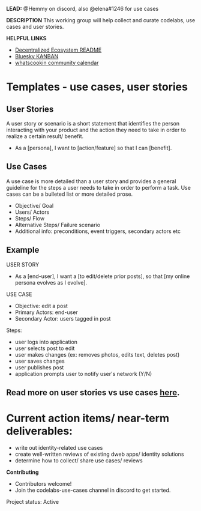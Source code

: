 **LEAD:** @Hemmy on discord, also @elena#1246 for use cases

**DESCRIPTION**
This working group will help collect and curate codelabs, use cases and user stories. 

**HELPFUL LINKS**
- [Decentralized Ecosystem README](https://gitlab.com/bluesky-community1/decentralized-ecosystem)
- [Bluesky KANBAN](http://taiga.whatscookin.us/project/bluesky-community/kanban)
- [whatscookin community calendar](https://join.whatscookin.us/)

# Templates - use cases, user stories

## User Stories
A user story or scenario is a short statement that identifies the person interacting with your product and the action they need to take in order to realize a certain result/ benefit.

- As a [persona], I want to [action/feature] so that I can [benefit].

## Use Cases
A use case is more detailed than a user story and provides a general guideline for the steps a user needs to take in order to perform a task. Use cases can be a bulleted list or more detailed prose.

- Objective/ Goal
- Users/ Actors
- Steps/ Flow
- Alternative Steps/ Failure scenario
- Additional info: preconditions, event triggers, secondary actors etc

## Example
USER STORY
- As a [end-user], I want a [to edit/delete prior posts], so that [my online persona evolves as I evolve].

USE CASE
- Objective: edit a post
- Primary Actors: end-user
- Secondary Actor: users tagged in post

Steps:
- user logs into application
- user selects post to edit
- user makes changes (ex: removes photos, edits text, deletes post)
- user saves changes
- user publishes post
- application prompts user to notify user's network (Y/N)

Read more on user stories vs use cases [here](https://www.digitalnatives.hu/blog/user-story-vs-use-case/).
---------------------------------------------------

# Current action items/ near-term deliverables:
- write out identity-related use cases
- create well-written reviews of existing dweb apps/ identity solutions
- determine how to collect/ share use cases/ reviews

**Contributing**
- Contributors welcome!
- Join the codelabs-use-cases channel in discord to get started.

Project status: Active
